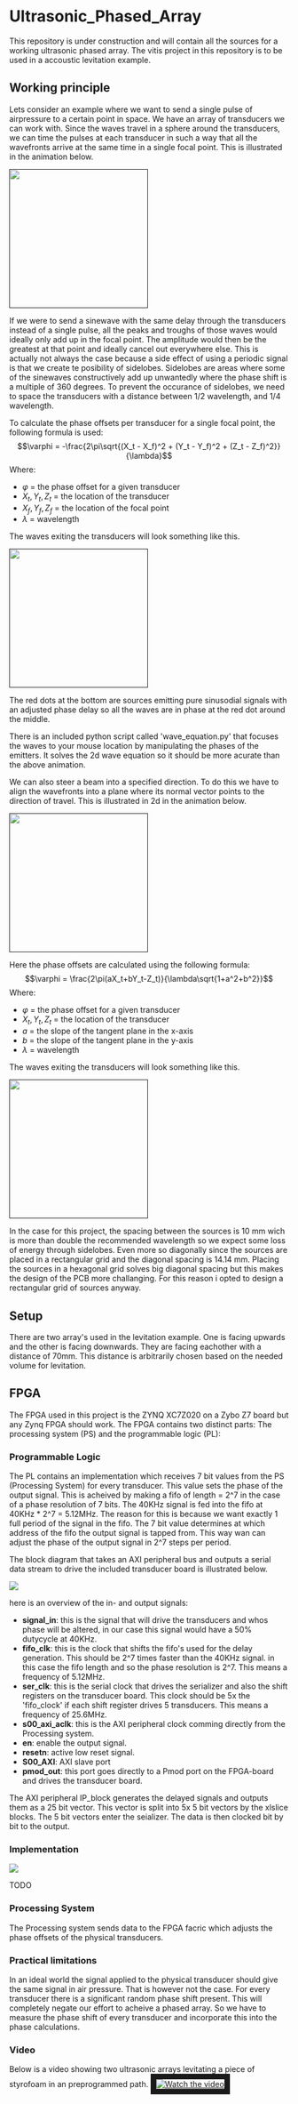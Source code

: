# Ultrasonic_Phased_Array
This repository is under construction and will contain all the sources for a working ultrasonic phased array.
The vitis project in this repository is to be used in a accoustic levitation example.

## Working principle
Lets consider an example where we want to send a single pulse of airpressure to a certain point in space. We have an array of transducers we can work with. Since the waves travel in a sphere around the transducers, we can time the pulses at each transducer in such a way that all the wavefronts arrive at the same time in a single focal point. This is illustrated in the animation below.

[<img src="img/gifsmos_single_focus.gif" width="250px"/>]()

If we were to send a sinewave with the same delay through the transducers instead of a single pulse, all the peaks and troughs of those waves would ideally only add up in the focal point. The amplitude would then be the greatest at that point and ideally cancel out everywhere else. This is actually not always the case because a side effect of using a periodic signal is that we create te posibility of sidelobes. Sidelobes are areas where some of the sinewaves constructively add up unwantedly where the phase shift is a multiple of 360 degrees. To prevent the occurance of sidelobes, we need to space the transducers with a distance between 1/2 wavelength, and 1/4 wavelength. 

To calculate the phase offsets per transducer for a single focal point, the following formula is used:
$$\varphi =  -\frac{2\pi\sqrt{(X_t - X_f)^2 + (Y_t - Y_f)^2 + (Z_t - Z_f)^2}}{\lambda}$$
Where: 
- $\varphi$ = the phase offset for a given transducer
- $X_t, Y_t, Z_t$ = the location of the transducer
- $X_f, Y_f, Z_f$ = the location of the focal point
- $\lambda$ = wavelength

The waves exiting the transducers will look something like this.

[<img src="simulation/animation.gif" width="250px"/>]()

The red dots at the bottom are sources emitting pure sinusodial signals with an adjusted phase delay so all the waves are in phase at the red dot around the middle.

There is an included python script called 'wave_equation.py' that focuses the waves to your mouse location by manipulating the phases of the emitters. It solves the 2d wave equation so it should be more acurate than the above animation.

We can also steer a beam into a specified direction. To do this we have to align the wavefronts into a plane where its normal vector points to the direction of travel. This is illustrated in 2d in the animation below. 

[<img src="img/gifsmos_beam.gif" width="250px"/>]()

Here the phase offsets are calculated using the following formula:
$$\varphi = \frac{2\pi(aX_t+bY_t-Z_t)}{\lambda\sqrt{1+a^2+b^2}}$$
Where: 
- $\varphi$ = the phase offset for a given transducer
- $X_t, Y_t, Z_t$ = the location of the transducer
- $a$ = the slope of the tangent plane in the x-axis
- $b$ = the slope of the tangent plane in the y-axis
- $\lambda$ = wavelength

The waves exiting the transducers will look something like this.

[<img src="simulation/animation_beam.gif" width="250px"/>]()

In the case for this project, the spacing between the sources is 10 mm wich is more than double the recommended wavelength so we expect some loss of energy through sidelobes. Even more so diagonally since the sources are placed in a rectangular grid and the diagonal spacing is 14.14 mm. Placing the sources in a hexagonal grid solves big diagonal spacing but this makes the design of the PCB more challanging. For this reason i opted to design a rectangular grid of sources anyway.

## Setup
There are two array's used in the levitation example. One is facing upwards and the other is facing downwards. They are facing eachother with a distance of 70mm. This distance is arbitrarily chosen based on the needed volume for levitation.

## FPGA
The FPGA used in this project is the ZYNQ XC7Z020 on a Zybo Z7 board but any Zynq FPGA should work. The FPGA contains two distinct parts: The processing system (PS) and the programmable logic (PL):

### Programmable Logic
The PL contains an implementation which receives 7 bit values from the PS (Processing System) for every transducer. This value sets the phase of the output signal. This is acheived by making a fifo of length = 2^7 in the case of a phase resolution of 7 bits. The 40KHz signal is fed into the fifo at 40KHz * 2^7 = 5.12MHz. The reason for this is because we want exactly 1 full period of the signal in the fifo. The 7 bit value determines at which address of the fifo the output signal is tapped from. This way wan can adjust the phase of the output signal in 2^7 steps per period.


The block diagram that takes an AXI peripheral bus and outputs a serial data stream to drive the included transducer board is illustrated below. 

[<img src="Vivado\block_diagram\axi_phase_generator_to_Pmod.svg"/>]()

here is an overview of the in- and output signals:
- **signal_in**: this is the signal that will drive the transducers and whos phase will be altered, in our case this signal would have a 50% dutycycle at 40KHz.
- **fifo_clk**: this is the clock that shifts the fifo's used for the delay generation. This should be 2^7 times faster than the 40KHz signal. in this case the fifo length and so the phase resolution is 2^7. This means a frequency of 5.12MHz.
- **ser_clk**: this is the serial clock that drives the serializer and also the shift registers on the transducer board. This clock should be 5x the 'fifo_clock' if each shift register drives 5 transducers. This means a frequency of 25.6MHz.
- **s00_axi_aclk**: this is the AXI peripheral clock comming directly from the Processing system.
- **en**: enable the output signal.
- **resetn**: active low reset signal.
- **S00_AXI**: AXI slave port
- **pmod_out**: this port goes directly to a Pmod port on the FPGA-board and drives the transducer board.

The AXI peripheral IP_block generates the delayed signals and outputs them as a 25 bit vector. This vector is split into 5x 5 bit vectors by the xlslice blocks. The 5 bit vectors enter the seializer. The data is then clocked bit by bit to the output.

### Implementation
[<img src="Vivado\block_diagram\top_level_design.svg"/>]()

TODO

### Processing System
The Processing system sends data to the FPGA facric which adjusts the phase offsets of the physical transducers.

### Practical limitations
In an ideal world the signal applied to the physical transducer should give the same signal in air pressure. That is however not the case. For every transducer there is a significant random phase shift present. This will completely negate our effort to acheive a phased array. So we have to measure the phase shift of every transducer and incorporate this into the phase calculations.

### Video
Below is a video showing two ultrasonic arrays levitating a piece of styrofoam in an preprogrammed path.
<a href="http://www.youtube.com/watch?feature=player_embedded&v=-Alf5AHHJVo" target="_blank">
 <img src="http://img.youtube.com/vi/-Alf5AHHJVo/mqdefault.jpg" alt="Watch the video" border="10" />
</a>
